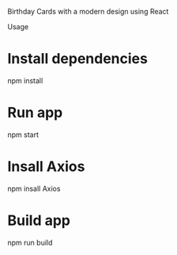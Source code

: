 Birthday Cards with a modern design using React

Usage
# Install dependencies
npm install
# Run app
npm start
# Insall Axios
npm insall Axios
# Build app
npm run build
